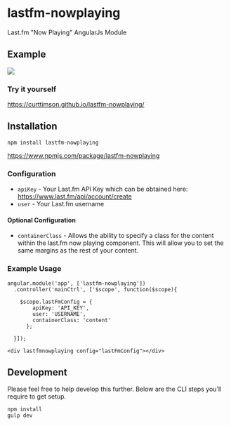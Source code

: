 # lastfm-nowplaying
Last.fm "Now Playing" AngularJs Module

## Example

![](https://user-images.githubusercontent.com/15653985/28939280-af86aa30-7888-11e7-8c63-81ca50066192.png)

### Try it yourself

https://curttimson.github.io/lastfm-nowplaying/

## Installation

```
npm install lastfm-nowplaying
```
https://www.npmjs.com/package/lastfm-nowplaying


### Configuration

 - `apiKey` - Your Last.fm API Key which can be obtained here: https://www.last.fm/api/account/create
 - `user` - Your Last.fm username

#### Optional Configuration

 - `containerClass` - Allows the ability to specify a class for the content within the last.fm now playing component. This will allow you to set the same margins as the rest of your content.


### Example Usage

```
angular.module('app', ['lastfm-nowplaying'])
  .controller('mainCtrl', ['$scope', function($scope){

    $scope.lastFmConfig = {
        apiKey: 'API_KEY',
        user: 'USERNAME',
        containerClass: 'content'
      };

  }]);
```

```
<div lastfmnowplaying config="lastFmConfig"></div>
```


## Development

Please feel free to help develop this further. Below are the CLI steps you'll require to get setup.

```
npm install
gulp dev
```
